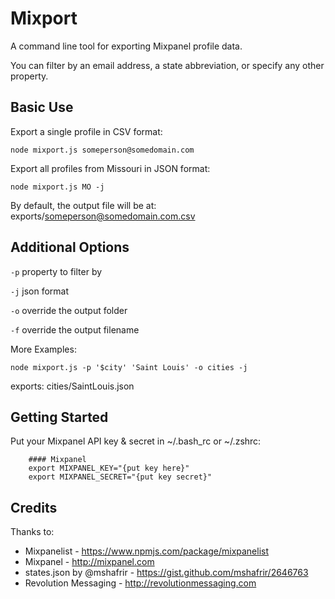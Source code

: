 # Mixport

A command line tool for exporting Mixpanel profile data.

You can filter by an email address, a state abbreviation, or specify any other property.

## Basic Use

Export a single profile in CSV format:

`node mixport.js someperson@somedomain.com`

Export all profiles from Missouri in JSON format:

`node mixport.js MO -j`

By default, the output file will be at: exports/someperson@somedomain.com.csv

## Additional Options

`-p` property to filter by

`-j` json format

`-o` override the output folder

`-f` override the output filename

More Examples: 

`node mixport.js -p '$city' 'Saint Louis' -o cities -j`

exports: cities/SaintLouis.json

## Getting Started

Put your Mixpanel API key & secret in ~/.bash_rc or ~/.zshrc:

        #### Mixpanel
        export MIXPANEL_KEY="{put key here}"
        export MIXPANEL_SECRET="{put key secret}"

## Credits

Thanks to:

- Mixpanelist - https://www.npmjs.com/package/mixpanelist
- Mixpanel - http://mixpanel.com
- states.json by @mshafrir - https://gist.github.com/mshafrir/2646763
- Revolution Messaging - http://revolutionmessaging.com








